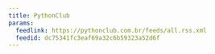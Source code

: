 ```yaml
---
title: PythonClub
params:
  feedlink: https://pythonclub.com.br/feeds/all.rss.xml
  feedid: dc75341fc3eaf69a32c6b59323a52d6f
---
```

